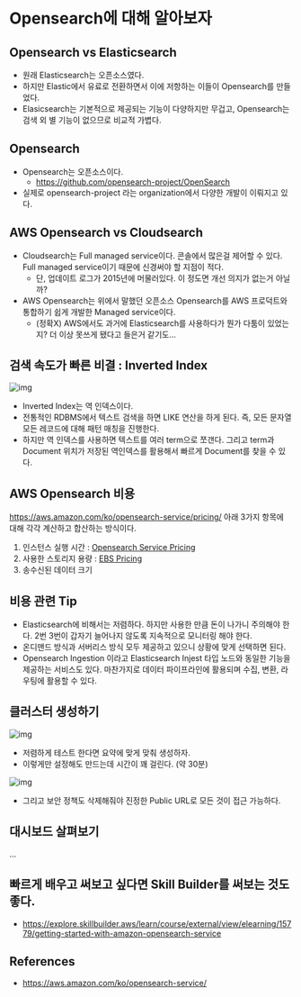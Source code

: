 # Opensearch에 대해 알아보자

## Opensearch vs Elasticsearch
- 원래 Elasticsearch는 오픈소스였다.
- 하지만 Elastic에서 유료로 전환하면서 이에 저항하는 이들이 Opensearch를 만들었다.
- Elasicsearch는 기본적으로 제공되는 기능이 다양하지만 무겁고, Opensearch는 검색 외 별 기능이 없으므로 비교적 가볍다.

## Opensearch
- Opensearch는 오픈소스이다.
  - https://github.com/opensearch-project/OpenSearch
- 실제로 opensearch-project 라는 organization에서 다양한 개발이 이뤄지고 있다.

## AWS Opensearch vs Cloudsearch
- Cloudsearch는 Full managed service이다. 콘솔에서 많은걸 제어할 수 있다. Full managed service이기 때문에 신경써야 할 지점이 적다.
  - 단, 업데이트 로그가 2015년에 머물러있다. 이 정도면 개선 의지가 없는거 아닐까?
- AWS Opensearch는 위에서 말했던 오픈소스 Opensearch를 AWS 프로덕트와 통합하기 쉽게 개발한 Managed service이다.
  - (정확X) AWS에서도 과거에 Elasticsearch를 사용하다가 뭔가 다툼이 있었는지? 더 이상 못쓰게 됐다고 들은거 같기도...

## 검색 속도가 빠른 비결 : Inverted Index

![img](https://hudi.blog/static/d5f59c10396eeae90e51e3f647799b4c/ca1dc/inverted-index.png)
- Inverted Index는 역 인덱스이다.
- 전통적인 RDBMS에서 텍스트 검색을 하면 LIKE 연산을 하게 된다. 즉, 모든 문자열 모든 레코드에 대해 패턴 매칭을 진행한다.
- 하지만 역 인덱스를 사용하면 텍스트를 여러 term으로 쪼갠다. 그리고 term과 Document 위치가 저장된 역인덱스를 활용해서 빠르게 Document를 찾을 수 있다.

## AWS Opensearch 비용

https://aws.amazon.com/ko/opensearch-service/pricing/
아래 3가지 항목에 대해 각각 계산하고 합산하는 방식이다.
1. 인스턴스 실행 시간 : [Opensearch Service Pricing](https://aws.amazon.com/ko/opensearch-service/pricing/)
2. 사용한 스토리지 용량 : [EBS Pricing](https://aws.amazon.com/ko/ebs/pricing/)
3. 송수신된 데이터 크기

## 비용 관련 Tip

- Elasticsearch에 비해서는 저렴하다. 하지만 사용한 만큼 돈이 나가니 주의해야 한다. 2번 3번이 갑자기 늘어나지 않도록 지속적으로 모니터링 해야 한다.
- 온디맨드 방식과 서버리스 방식 모두 제공하고 있으니 상황에 맞게 선택하면 된다.
- Opensearch Ingestion 이라고 Elasticsearch Injest 타입 노드와 동일한 기능을 제공하는 서비스도 있다. 마찬가지로 데이터 파이프라인에 활용되며 수집, 변환, 라우팅에 활용할 수 있다.

## 클러스터 생성하기

![img](https://github.com/JinseongHwang/til/assets/52629158/ba12d5cd-fb86-408d-98d0-759e97ebb597)
- 저렴하게 테스트 한다면 요약에 맞게 맞춰 생성하자.
- 이렇게만 설정해도 만드는데 시간이 꽤 걸린다. (약 30분)

![img](https://github.com/JinseongHwang/til/assets/52629158/3e49ac73-5dfc-43ef-ba80-b3f5313e4d8a)
- 그리고 보안 정책도 삭제해줘야 진정한 Public URL로 모든 것이 접근 가능하다.

## 대시보드 살펴보기

...


## 빠르게 배우고 써보고 싶다면 Skill Builder를 써보는 것도 좋다.

- https://explore.skillbuilder.aws/learn/course/external/view/elearning/15779/getting-started-with-amazon-opensearch-service

## References

- https://aws.amazon.com/ko/opensearch-service/